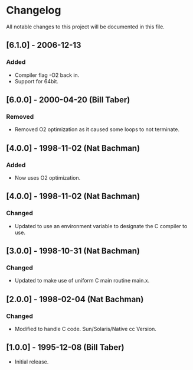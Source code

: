 # Changelog
All notable changes to this project will be documented in this file.

## [6.1.0] - 2006-12-13
### Added
- Compiler flag -O2 back in.
- Support for 64bit.

## [6.0.0] - 2000-04-20 (Bill Taber)
### Removed
- Removed O2 optimization as it caused some loops to 
  not terminate.

## [4.0.0] - 1998-11-02 (Nat Bachman)
### Added
- Now uses O2 optimization.

## [4.0.0] - 1998-11-02 (Nat Bachman)
### Changed
- Updated to use an environment variable to designate the C
  compiler to use.

## [3.0.0] - 1998-10-31 (Nat Bachman)
### Changed
- Updated to make use of uniform C main routine main.x.

## [2.0.0] - 1998-02-04 (Nat Bachman)
### Changed
- Modified to handle C code.  Sun/Solaris/Native cc Version.

## [1.0.0] - 1995-12-08 (Bill Taber)
- Initial release.
